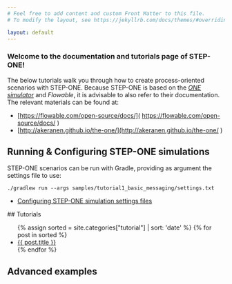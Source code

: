 ```yaml
---
# Feel free to add content and custom Front Matter to this file.
# To modify the layout, see https://jekyllrb.com/docs/themes/#overriding-theme-defaults

layout: default
---
```


### Welcome to the documentation and tutorials page of STEP-ONE!

The below tutorials walk you through how to create process-oriented scenarios with STEP-ONE. Because STEP-ONE is based on the *[ONE simulator](http://akeranen.github.io/the-one/)* and *Flowable*, it is advisable to also refer to their documentation. The relevant materials can be found at:

* [https://flowable.com/open-source/docs/]( https://flowable.com/open-source/docs/ ) 
* [http://akeranen.github.io/the-one/](http://akeranen.github.io/the-one/ ) 

## Running & Configuring STEP-ONE simulations

STEP-ONE scenarios can be run with Gradle, providing as argument the settings file to use:

```
./gradlew run --args samples/tutorial1_basic_messaging/settings.txt
```



<ul>
	<li><a href="{{ site.baseurl }}{% link _posts/2020-04-06-configuration.md %}">Configuring STEP-ONE simulation settings files</a></li>
</ul>
## Tutorials

  <ul>
  	{% assign sorted = site.categories["tutorial"] | sort: 'date'  %}
    {% for post in sorted %}
      <li><a href="{{ site.baseurl }}{{ post.url }}">{{ post.title }}</a></li>
    {% endfor %}
  </ul>





## Advanced examples
